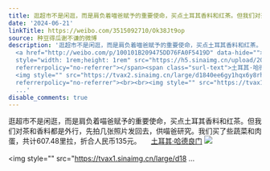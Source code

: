 ```yaml
---
title: 逛超市不是闲逛，而是肩负着喵爸赋予的重要使命，买点土耳其香料和红茶。但我们对茶和香料都是外行，先拍几张照片发回去，供喵爸研究。我们买了些蔬菜和肉蛋，共...
date: '2024-06-21'
linkTitle: https://weibo.com/3515092710/Ok38Jt9op
source: 种豆得瓜谢不谦的微博
description: '逛超市不是闲逛，而是肩负着喵爸赋予的重要使命，买点土耳其香料和红茶。但我们对茶和香料都是外行，先拍几张照片发回去，供喵爸研究。我们买了些蔬菜和肉蛋，共计607.48里拉，折合人民币135元。
  <a href="http://weibo.com/p/100101B209475DD76FA0F5419D" data-hide=""><span class="url-icon"><img
  style="width: 1rem;height: 1rem" src="https://h5.sinaimg.cn/upload/2015/09/25/3/timeline_card_small_location_default.png"
  referrerpolicy="no-referrer"></span><span class="surl-text">土耳其·哈德良门</span></a>
  <img style="" src="https://tvax2.sinaimg.cn/large/d1840ee6gy1hqx6y8rhrxj20xw230e7w.jpg"
  referrerpolicy="no-referrer"><br><br><img style="" src="https://tvax1.sinaimg.cn/large/d18
  ...'
disable_comments: true
---
```

逛超市不是闲逛，而是肩负着喵爸赋予的重要使命，买点土耳其香料和红茶。但我们对茶和香料都是外行，先拍几张照片发回去，供喵爸研究。我们买了些蔬菜和肉蛋，共计607.48里拉，折合人民币135元。 <a href="http://weibo.com/p/100101B209475DD76FA0F5419D" data-hide=""><span class="url-icon"><img style="width: 1rem;height: 1rem" src="https://h5.sinaimg.cn/upload/2015/09/25/3/timeline_card_small_location_default.png" referrerpolicy="no-referrer"></span><span class="surl-text">土耳其·哈德良门</span></a> <img style="" src="https://tvax2.sinaimg.cn/large/d1840ee6gy1hqx6y8rhrxj20xw230e7w.jpg" referrerpolicy="no-referrer"><br><br><img style="" src="https://tvax1.sinaimg.cn/large/d18 ...